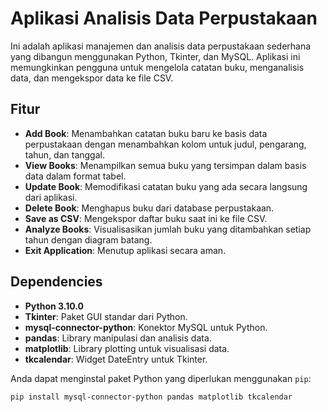 # Aplikasi Analisis Data Perpustakaan

Ini adalah aplikasi manajemen dan analisis data perpustakaan sederhana yang dibangun menggunakan Python, Tkinter, dan MySQL. Aplikasi ini memungkinkan pengguna untuk mengelola catatan buku, menganalisis data, dan mengekspor data ke file CSV.

## Fitur

- **Add Book**: Menambahkan catatan buku baru ke basis data perpustakaan dengan menambahkan kolom untuk judul, pengarang, tahun, dan tanggal.
- **View Books**: Menampilkan semua buku yang tersimpan dalam basis data dalam format tabel.
- **Update Book**: Memodifikasi catatan buku yang ada secara langsung dari aplikasi.
- **Delete Book**: Menghapus buku dari database perpustakaan.
- **Save as CSV**: Mengekspor daftar buku saat ini ke file CSV.
- **Analyze Books**: Visualisasikan jumlah buku yang ditambahkan setiap tahun dengan diagram batang.
- **Exit Application**: Menutup aplikasi secara aman.

## Dependencies

- **Python 3.10.0**
- **Tkinter**: Paket GUI standar dari Python.
- **mysql-connector-python**: Konektor MySQL untuk Python.
- **pandas**: Library manipulasi dan analisis data.
- **matplotlib**: Library plotting untuk visualisasi data.
- **tkcalendar**: Widget DateEntry untuk Tkinter.

Anda dapat menginstal paket Python yang diperlukan menggunakan `pip`:

```bash
pip install mysql-connector-python pandas matplotlib tkcalendar
